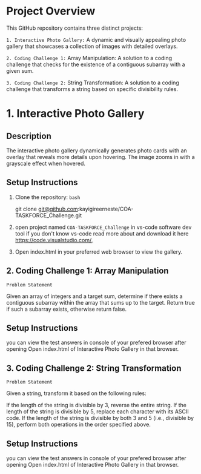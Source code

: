 # Project Overview

This GitHub repository contains three distinct projects:

```1. Interactive Photo Gallery:``` A dynamic and visually appealing photo gallery that showcases a collection of images with detailed overlays.

```2. Coding Challenge 1:``` Array Manipulation: A solution to a coding challenge that checks for the existence of a contiguous subarray with a given sum.

```3. Coding Challenge 2:``` String Transformation: A solution to a coding challenge that transforms a string based on specific divisibility rules.


# 1. Interactive Photo Gallery

## Description
The interactive photo gallery dynamically generates photo cards with an overlay that reveals more details upon hovering. The image zooms in with a grayscale effect when hovered.

## Setup Instructions
1. Clone the repository:
   ```bash```
   
    git clone git@github.com:kayigireerneste/COA-TASKFORCE_Challenge.git

2. open project named ```COA-TASKFORCE_Challenge``` in vs-code  software dev tool
if you don't know vs-code read more about and download it here https://code.visualstudio.com/, 

3. Open index.html in your preferred web browser to view the gallery.

## 2. Coding Challenge 1: Array Manipulation

```Problem Statement```

Given an array of integers and a target sum, determine if there exists a contiguous subarray within the array that sums up to the target. Return true if such a subarray exists, otherwise return false.

## Setup Instructions
you can view the test answers in console of your prefered browser after opening Open 
index.html of Interactive Photo Gallery in that browser.

## 3. Coding Challenge 2: String Transformation

```Problem Statement```

Given a string, transform it based on the following rules:

If the length of the string is divisible by 3, reverse the entire string.
If the length of the string is divisible by 5, replace each character with its ASCII code.
If the length of the string is divisible by both 3 and 5 (i.e., divisible by 15), perform both operations in the order specified above.

## Setup Instructions
you can view the test answers in console of your prefered browser after opening Open 
index.html of Interactive Photo Gallery in that browser.